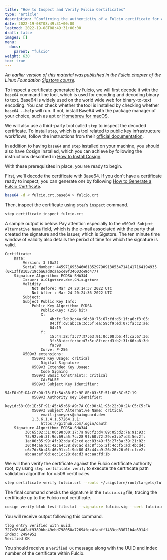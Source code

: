 ```yaml
---
title: "How to Inspect and Verify Fulcio Certificates"
type: "article"
description: "Confirming the authenticity of a Fulcio certificate for a more secure software supply chain"
date: 2022-19-08T08:49:31+00:00
lastmod: 2022-19-08T08:49:31+00:00
draft: false
images: []
menu:
  docs:
    parent: "fulcio"
weight: 630
toc: true
---
```


_An earlier version of this material was published in the [Fulcio chapter](https://learning.edx.org/course/course-v1:LinuxFoundationX+LFS182x+2T2022/block-v1:LinuxFoundationX+LFS182x+2T2022+type@sequential+block@2fbe6328019c4b1fbf934bd3bfb7e308/block-v1:LinuxFoundationX+LFS182x+2T2022+type@vertical+block@1f71fcbe8219471fb82e25731b18be11) of the Linux Foundation [Sigstore course](https://learning.edx.org/course/course-v1:LinuxFoundationX+LFS182x+2T2022/home)._

To inspect a certificate generated by Fulcio, we will first decode it with the `base64` command line tool, which is used for encoding and decoding binary to text. Base64 is widely used on the world wide web for binary-to-text encoding. You can check whether the tool is installed by checking whether `base64 --help` will run. If not, install Base64 with the package manager of your choice, such as apt or [Homebrew for macOS](https://formulae.brew.sh/formula/base64). 

We will also use a third-party tool called `step` to inspect the decoded certificate. To install `step`, which is a tool related to public key infrastructure workflows, follow the instructions from their [official documentation](https://smallstep.com/docs/step-cli/installation).

In addition to having `base64` and `step` installed on your machine, you should also have Cosign installed, which you can achieve by following the instructions described in [How to Install Cosign](../../cosign/how-to-install-cosign).

With these prerequisites in place, you are ready to begin. 

First, we'll decode the certificate with Base64. If you don't have a certificate ready to inspect, you can generate one by following [How to Generate a Fulcio Certificate](../how-to-generate-a-fulcio-certificate).

```sh
base64 -d < fulcio.crt.base64 > fulcio.crt
```

Then, inspect the certificate using `step`’s `inspect` command.

```sh
step certificate inspect fulcio.crt
```

A sample output is below. Pay attention especially to the `x509v3 Subject Alternative Name` field, which is the e-mail associated with the party that created the signature and the issuer, which is Sigstore. The ten minute time window of validity also details the period of time for which the signature is valid.

```
Certificate:
    Data:
        Version: 3 (0x2)
        Serial Number: 445971695346061852979091305347141417164194935 (0x13ff8105719cba6ad0caa5ce9f34603ce9c477)
    Signature Algorithm: ECDSA-SHA384
        Issuer: O=Sigstore.dev,CN=sigstore
        Validity
            Not Before: Mar 24 20:14:37 2022 UTC
            Not After : Mar 24 20:24:36 2022 UTC
        Subject:
        Subject Public Key Info:
            Public Key Algorithm: ECDSA
                Public-Key: (256 bit)
                X:
                    4b:fc:7d:9c:4a:56:30:75:67:fd:d6:1f:a6:f3:05:
                    04:ff:c8:ab:c6:2c:5f:ea:59:f9:ed:07:fa:c2:ae:
                    04:19
                Y:
                    15:44:38:f3:77:87:63:91:0c:08:b6:4f:ca:67:36:
                    3f:38:dc:fc:bc:07:5c:8f:ec:d3:b2:31:66:a8:3d:
                    fa:98
                Curve: P-256
        X509v3 extensions:
            X509v3 Key Usage: critical
                Digital Signature
            X509v3 Extended Key Usage:
                Code Signing
            X509v3 Basic Constraints: critical
                CA:FALSE
            X509v3 Subject Key Identifier:
                5A:F0:DE:DA:CF:D0:73:F1:5A:88:B2:9F:8E:03:5F:51:6E:8C:57:19
            X509v3 Authority Key Identifier:
                keyid:58:C0:1E:5F:91:45:A5:66:A9:7A:CC:90:A1:93:22:D0:2A:C5:C5:FA
            X509v3 Subject Alternative Name: critical
                email:jsmeyers@chainguard.dev
            1.3.6.1.4.1.57264.1.1:
                https://github.com/login/oauth
    Signature Algorithm: ECDSA-SHA384
         30:65:02:31:00:98:00:17:7a:98:f2:d4:89:05:d2:7a:91:93:
         73:92:e6:3f:9d:69:a5:7c:28:9f:60:72:29:e3:b7:d3:5e:2f:
         1a:00:35:99:4f:92:da:02:cd:ec:83:49:f3:27:3a:39:21:02:
         30:04:a6:0c:42:a4:38:d9:ac:da:8f:b5:2f:4c:f5:ad:4b:d4:
         c6:7d:8b:43:46:91:c1:9d:80:43:44:a9:26:26:26:0f:cf:e2:
         ab:aa:ef:6d:ec:1c:28:de:d3:ac:aa:fd:1b
```

We will then verify the certificate against the Fulcio certificate authority root, by using `step certificate verify` to execute the certificate path validation algorithm for x.509 certificates.

```sh
step certificate verify fulcio.crt --roots ~/.sigstore/root/targets/fulcio_v1.crt.pem
```

The final command checks the signature in the `fulcio.sig` file, tracing the certificate up to the Fulcio root certificate.

```sh
cosign verify-blob test-file.txt --signature fulcio.sig --cert fulcio.crt.base64
```

You will receive output following this command. 

```
tlog entry verified with uuid: 727e2834d2af9389bbc49ebd798050a72698fec4fabff1433cd83071b4a6914d index: 2494952
Verified OK
```

You should receive a `Verified OK` message along with the UUID and index number of the certificate within Fulcio.

